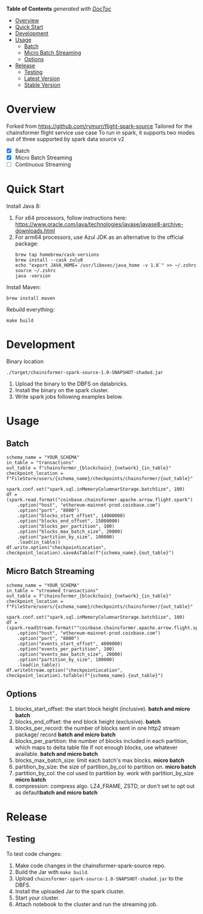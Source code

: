 <!-- START doctoc generated TOC please keep comment here to allow auto update -->
<!-- DON'T EDIT THIS SECTION, INSTEAD RE-RUN doctoc TO UPDATE -->
**Table of Contents**  *generated with [DocToc](https://github.com/thlorenz/doctoc)*

- [Overview](#overview)
- [Quick Start](#quick-start)
- [Development](#development)
- [Usage](#usage)
  - [Batch](#batch)
  - [Micro Batch Streaming](#micro-batch-streaming)
  - [Options](#options)
- [Release](#release)
  - [Testing](#testing)
  - [Latest Version](#latest-version)
  - [Stable Version](#stable-version)

<!-- END doctoc generated TOC please keep comment here to allow auto update -->

# Overview
Forked from https://github.com/rymurr/flight-spark-source
Tailored for the chainsformer flight service use case
To run in spark, it supports two modes out of three supported by spark data source v2
- [x] Batch
- [x] Micro Batch Streaming
- [ ] Continuous Streaming

# Quick Start
Install Java 8:
1. For x64 processors, follow instructions here: https://www.oracle.com/java/technologies/javase/javase8-archive-downloads.html
2. For arm64 processors, use Azul JDK as an alternative to the official package:
    ```shell
    brew tap homebrew/cask-versions
    brew install --cask zulu8
    echo "export JAVA_HOME=`/usr/libexec/java_home -v 1.8`" >> ~/.zshrc
    source ~/.zshrc
    java -version
    ```

Install Maven:
```shell
brew install maven
```

Rebuild everything:
```shell
make build
```

# Development
Binary location
```
./target/chainsformer-spark-source-1.0-SNAPSHOT-shaded.jar
```

1. Upload the binary to the DBFS on databricks.
2. Install the binary on the spark cluster.
3. Write spark jobs following examples below.

# Usage
## Batch
```
schema_name = "YOUR_SCHEMA"
in_table = "transactions"
out_table = f"chainsformer_{blockchain}_{network}_{in_table}"
checkpoint_location = f"FileStore/users/{schema_name}/checkpoints/chainsformer/{out_table}"

spark.conf.set("spark.sql.inMemoryColumnarStorage.batchSize", 100)
df = (spark.read.format("coinbase.chainsformer.apache.arrow.flight.spark")
    .option("host", "ethereum-mainnet-prod.coinbase.com")
    .option("port", "8000")
    .option("blocks_start_offset", 14000000)
    .option("blocks_end_offset", 15000000)
    .option("blocks_per_partition", 100)
    .option("blocks_max_batch_size", 20000)
    .option("partition_by_size", 100000)
    .load(in_table))
df.write.option("checkpointLocation", checkpoint_location).saveAsTable(f"{schema_name}.{out_table}")
```

## Micro Batch Streaming
```
schema_name = "YOUR_SCHEMA"
in_table = "streamed_transactions"
out_table = f"chainsformer_{blockchain}_{network}_{in_table}"
checkpoint_location = f"FileStore/users/{schema_name}/checkpoints/chainsformer/{out_table}"

spark.conf.set("spark.sql.inMemoryColumnarStorage.batchSize", 100)
df = (spark.readStream.format(""coinbase.chainsformer.apache.arrow.flight.spark")
    .option("host", "ethereum-mainnet-prod.coinbase.com")
    .option("port", "8000")
    .option("events_start_offset", 4000000)
    .option("events_per_partition", 100)
    .option("events_max_batch_size", 20000)
    .option("partition_by_size", 100000)
    .load(in_table))
df.writeStream.option("checkpointLocation", checkpoint_location).toTable(f"{schema_name}.{out_table}")
```

## Options
1. blocks_start_offset: the start block height (inclusive). **batch and micro batch**
2. blocks_end_offset: the end block height (exclusive). **batch**
3. blocks_per_record: the number of blocks sent in one http2 stream package/ record **batch and micro batch**
4. blocks_per_partition: the number of blocks included in each partition, which maps to delta table file If not enough blocks, use whatever available. **batch and micro batch**
5. blocks_max_batch_size: limit each batch's max blocks. **micro batch**
6. partition_by_size: the size of partition_by_col to partition on. **micro batch**
7. partition_by_col: the col used to partition by. work with partition_by_size **micro batch**
8. compression: compress algo. LZ4_FRAME, ZSTD, or don't set to opt out as default**batch and micro batch**

# Release

## Testing
To test code changes:
1. Make code changes in the chainsformer-spark-source repo.
2. Build the Jar with `make build`.
3. Upload `chainsformer-spark-source-1.0-SNAPSHOT-shaded.jar` to the DBFS.
4. Install the uploaded Jar to the spark cluster.
5. Start your cluster.
6. Attach notebook to the cluster and run the streaming job.
